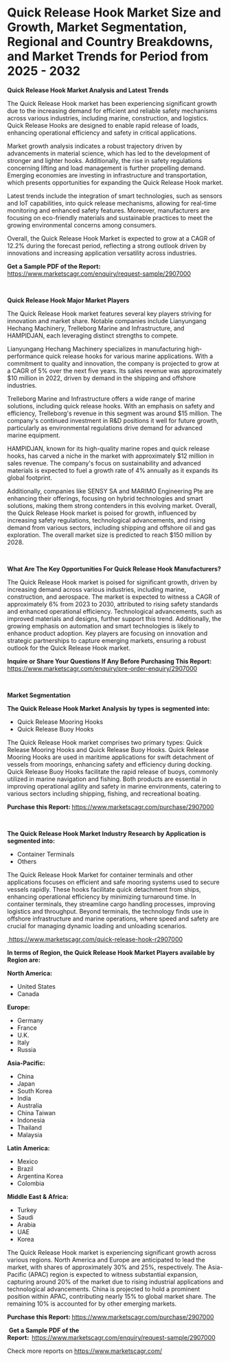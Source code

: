 <p><h1>Quick Release Hook Market Size and Growth, Market Segmentation, Regional and Country Breakdowns, and Market Trends for Period from 2025 -  2032</h1></p><p><strong>Quick Release Hook Market Analysis and Latest Trends</strong></p>
<p><p>The Quick Release Hook market has been experiencing significant growth due to the increasing demand for efficient and reliable safety mechanisms across various industries, including marine, construction, and logistics. Quick Release Hooks are designed to enable rapid release of loads, enhancing operational efficiency and safety in critical applications. </p><p>Market growth analysis indicates a robust trajectory driven by advancements in material science, which has led to the development of stronger and lighter hooks. Additionally, the rise in safety regulations concerning lifting and load management is further propelling demand. Emerging economies are investing in infrastructure and transportation, which presents opportunities for expanding the Quick Release Hook market.</p><p>Latest trends include the integration of smart technologies, such as sensors and IoT capabilities, into quick release mechanisms, allowing for real-time monitoring and enhanced safety features. Moreover, manufacturers are focusing on eco-friendly materials and sustainable practices to meet the growing environmental concerns among consumers. </p><p>Overall, the Quick Release Hook Market is expected to grow at a CAGR of 12.2% during the forecast period, reflecting a strong outlook driven by innovations and increasing application versatility across industries.</p></p>
<p><strong>Get a Sample PDF of the Report:&nbsp;</strong> <a href="https://www.marketscagr.com/enquiry/request-sample/2907000?utm_campaign=2648&utm_medium=2&utm_source=Github&utm_content=ia&utm_term=12032025&utm_id=quick-release-hook">https://www.marketscagr.com/enquiry/request-sample/2907000</a></p>
<p>&nbsp;</p>
<p><strong>Quick Release Hook Major Market Players</strong></p>
<p><p>The Quick Release Hook market features several key players striving for innovation and market share. Notable companies include Lianyungang Hechang Machinery, Trelleborg Marine and Infrastructure, and HAMPIDJAN, each leveraging distinct strengths to compete.</p><p>Lianyungang Hechang Machinery specializes in manufacturing high-performance quick release hooks for various marine applications. With a commitment to quality and innovation, the company is projected to grow at a CAGR of 5% over the next five years. Its sales revenue was approximately $10 million in 2022, driven by demand in the shipping and offshore industries.</p><p>Trelleborg Marine and Infrastructure offers a wide range of marine solutions, including quick release hooks. With an emphasis on safety and efficiency, Trelleborg's revenue in this segment was around $15 million. The company's continued investment in R&D positions it well for future growth, particularly as environmental regulations drive demand for advanced marine equipment.</p><p>HAMPIDJAN, known for its high-quality marine ropes and quick release hooks, has carved a niche in the market with approximately $12 million in sales revenue. The company's focus on sustainability and advanced materials is expected to fuel a growth rate of 4% annually as it expands its global footprint.</p><p>Additionally, companies like SENSY SA and MARIMO Engineering Pte are enhancing their offerings, focusing on hybrid technologies and smart solutions, making them strong contenders in this evolving market. Overall, the Quick Release Hook market is poised for growth, influenced by increasing safety regulations, technological advancements, and rising demand from various sectors, including shipping and offshore oil and gas exploration. The overall market size is predicted to reach $150 million by 2028.</p></p>
<p>&nbsp;</p>
<p><strong>What Are The Key Opportunities For Quick Release Hook Manufacturers?</strong></p>
<p><p>The Quick Release Hook market is poised for significant growth, driven by increasing demand across various industries, including marine, construction, and aerospace. The market is expected to witness a CAGR of approximately 6% from 2023 to 2030, attributed to rising safety standards and enhanced operational efficiency. Technological advancements, such as improved materials and designs, further support this trend. Additionally, the growing emphasis on automation and smart technologies is likely to enhance product adoption. Key players are focusing on innovation and strategic partnerships to capture emerging markets, ensuring a robust outlook for the Quick Release Hook market.</p></p>
<p><strong>Inquire or Share Your Questions If Any Before Purchasing This Report:</strong> <a href="https://www.marketscagr.com/enquiry/pre-order-enquiry/2907000?utm_campaign=2648&utm_medium=2&utm_source=Github&utm_content=ia&utm_term=12032025&utm_id=quick-release-hook">https://www.marketscagr.com/enquiry/pre-order-enquiry/2907000</a></p>
<p>&nbsp;</p>
<p><strong>Market Segmentation</strong></p>
<p><strong>The Quick Release Hook Market Analysis by types is segmented into:</strong></p>
<p><ul><li>Quick Release Mooring Hooks</li><li>Quick Release Buoy Hooks</li></ul></p>
<p><p>The Quick Release Hook market comprises two primary types: Quick Release Mooring Hooks and Quick Release Buoy Hooks. Quick Release Mooring Hooks are used in maritime applications for swift detachment of vessels from moorings, enhancing safety and efficiency during docking. Quick Release Buoy Hooks facilitate the rapid release of buoys, commonly utilized in marine navigation and fishing. Both products are essential in improving operational agility and safety in marine environments, catering to various sectors including shipping, fishing, and recreational boating.</p></p>
<p><strong>Purchase this Report:&nbsp;</strong><a href="https://www.marketscagr.com/purchase/2907000?utm_campaign=2648&utm_medium=2&utm_source=Github&utm_content=ia&utm_term=12032025&utm_id=quick-release-hook">https://www.marketscagr.com/purchase/2907000</a></p>
<p>&nbsp;</p>
<p><strong>The Quick Release Hook Market Industry Research by Application is segmented into:</strong></p>
<p><ul><li>Container Terminals</li><li>Others</li></ul></p>
<p><p>The Quick Release Hook Market for container terminals and other applications focuses on efficient and safe mooring systems used to secure vessels rapidly. These hooks facilitate quick detachment from ships, enhancing operational efficiency by minimizing turnaround time. In container terminals, they streamline cargo handling processes, improving logistics and throughput. Beyond terminals, the technology finds use in offshore infrastructure and marine operations, where speed and safety are crucial for managing dynamic loading and unloading scenarios.</p></p>
<p><a href="https://www.marketscagr.com/quick-release-hook-r2907000?utm_campaign=2648&utm_medium=2&utm_source=Github&utm_content=ia&utm_term=12032025&utm_id=quick-release-hook">&nbsp;https://www.marketscagr.com/quick-release-hook-r2907000</a></p>
<p><strong>In terms of Region, the Quick Release Hook Market Players available by Region are:</strong></p>
<p>
    <p> <strong> North America: </strong>
        <ul>
            <li>United States</li>
            <li>Canada</li>
        </ul>
        </p> 
    <p> <strong> Europe: </strong>
        <ul>
            <li>Germany</li>
            <li>France</li>
            <li>U.K.</li>
            <li>Italy</li>
            <li>Russia</li>
        </ul>
        </p> 
    <p> <strong> Asia-Pacific: </strong>
        <ul>
            <li>China</li>
            <li>Japan</li>
            <li>South Korea</li>
            <li>India</li>
            <li>Australia</li>
            <li>China Taiwan</li>
            <li>Indonesia</li>
            <li>Thailand</li>
            <li>Malaysia</li>
        </ul>
        </p> 
    <p> <strong> Latin America: </strong>
        <ul>
            <li>Mexico</li>
            <li>Brazil</li>
            <li>Argentina Korea</li>
            <li>Colombia</li>
        </ul>
        </p> 
    <p> <strong> Middle East & Africa: </strong>
        <ul>
            <li>Turkey</li>
            <li>Saudi</li>
            <li>Arabia</li>
            <li>UAE</li>
            <li>Korea</li>
        </ul>
    </p>
    </p>
<p><p>The Quick Release Hook market is experiencing significant growth across various regions. North America and Europe are anticipated to lead the market, with shares of approximately 30% and 25%, respectively. The Asia-Pacific (APAC) region is expected to witness substantial expansion, capturing around 20% of the market due to rising industrial applications and technological advancements. China is projected to hold a prominent position within APAC, contributing nearly 15% to global market share. The remaining 10% is accounted for by other emerging markets.</p></p>
<p><strong>Purchase this Report: </strong><a href="https://www.marketscagr.com/purchase/2907000?utm_campaign=2648&utm_medium=2&utm_source=Github&utm_content=ia&utm_term=12032025&utm_id=quick-release-hook">https://www.marketscagr.com/purchase/2907000</a></p>
<p>&nbsp;<strong>Get a Sample PDF of the Report:&nbsp;&nbsp;</strong><a href="https://www.marketscagr.com/enquiry/request-sample/2907000?utm_campaign=2648&utm_medium=2&utm_source=Github&utm_content=ia&utm_term=12032025&utm_id=quick-release-hook">https://www.marketscagr.com/enquiry/request-sample/2907000</a></p>
<p><strong></strong></p>
<p>Check more reports on <a href="https://www.marketscagr.com/?utm_campaign=2648&utm_medium=2&utm_source=Github&utm_content=ia&utm_term=12032025&utm_id=quick-release-hook">https://www.marketscagr.com/</a></p>